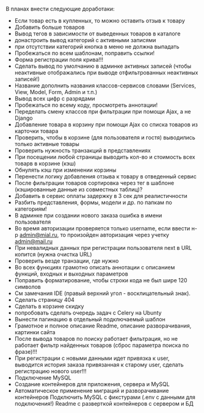 В планах внести следующие доработаки:
- Если товар есть в купленных, то можно оставить отзыв к товару
- Добавить больше товаров
- Вывод тегов в зависимости от выведенных товаров в каталоге
- донастроить вывод категорий с активными записями
- при отсутствии категорий кнопка в меню не должна выпадать
- Пробежаться по всем шаблонам, поправить ссылки!
- Форма регистрации поля крива!!!
- Сделать вывод по умолчанию в админке активных записей (чтобы неактивные отображались при выводе отфильтрованных неактивных записей!)
- Название дополнить названия классов-сервисов словами (Services, View, Model, Form, Admin и т.п.)
- Вывод всех цифр с разрядами
- Пробежаться по всему коду, просмотреть аннотации!
- Переделать смену классов при фильтрации при помощи Ajax, а не Django
- Добавление товара в корзину при помощи Ajax со списка товаров из карточки товара
- Проверить, чтобы в корзине (для пользователя и гостя) выводились только активные товары
- Проверить нужность транзакций в представлениях
- При посещении любой страницы выводить кол-во и стоимость всех товарв в корзине (кэш)
- Обнулять кэш при изменении корзины
- Перенести логику добавления отзыва к товару в отведенный сервис
- После фильтрации товаров сортировка через тег в шаблоне (кэшированные данные из совместных таблиц)?
- Добавить в сервис оплаты задержку в 3 сек для реалистичности
- Разбить представления, формы, модели и др. по папкам по категориям!
- В админке при создании нового заказа ошибка в имени пользователя
- Во время авторизации проверяется только username, если ввести н-р admin@mial.ru, то произойден авторизация через учетку admin@mail.ru
- При невалидных данных при регистрации пользователя next в URL копится (нужна очистка URL)
- Проверить везде транзации, где нужно
- Во всех функциях грамотно описать аннотации с описанием функций, входных и выходных параметров
- Поправить форматирование, чтобы строки кода не был шире 120 символов
- См замечания IDE (правый верхний угол - восклицательный знак).
- Сделать страницу 404
- Сделать в корзине скидку
- попробовать сделать очередь задач с Celery на Ubunty
- Вынести пагинацию в отдельный подключаемый шаблон
- Грамотное и полное описание Readme, описание разворачивания, картинки сайта 
- После вывода товаров по поиску работает фильтрация, но не работает фильтр найденных товаров (сброс параметра поиска по фразе)!!!
- При регистрации с новыми данными идет привязка к user, выводится история заказа привязанная к старому user, сделать регистрацию нового user!!!
- Подключение MySQL
- Создание контейнеров для приложения, сервера и MySQL
- Автоматическое применение миграций и разворачивание контейнеров
Подключить MySQL с фикстурами (.env с данными для подключения!)
Readme с разверткой контейнеров с сервером и БД

